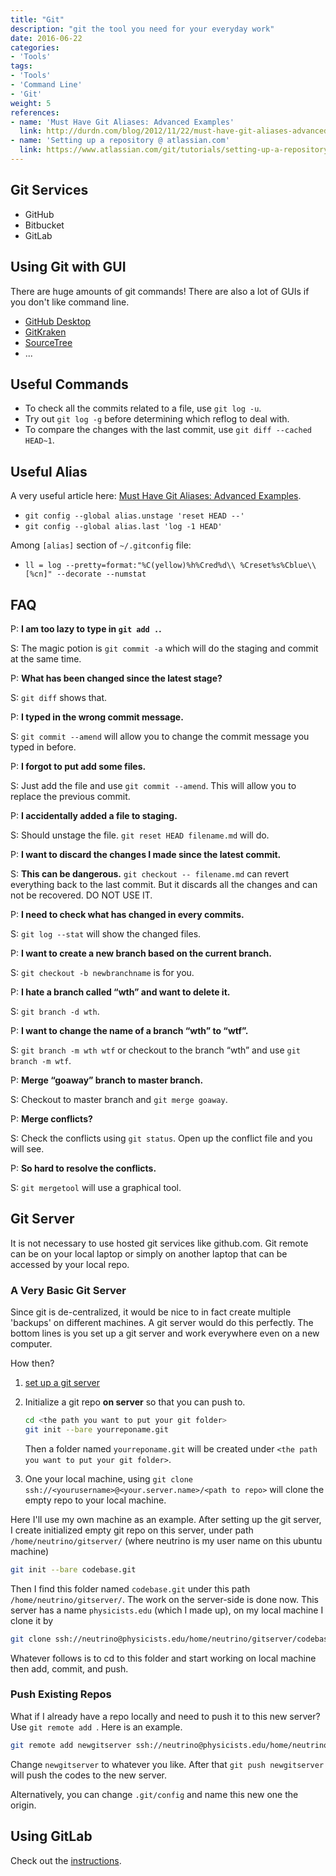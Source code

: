 ```yaml
---
title: "Git"
description: "git the tool you need for your everyday work"
date: 2016-06-22
categories:
- 'Tools'
tags:
- 'Tools'
- 'Command Line'
- 'Git'
weight: 5
references:
- name: 'Must Have Git Aliases: Advanced Examples'
  link: http://durdn.com/blog/2012/11/22/must-have-git-aliases-advanced-examples/
- name: 'Setting up a repository @ atlassian.com'
  link: https://www.atlassian.com/git/tutorials/setting-up-a-repository/git-config
---
```


## Git Services


- GitHub
- Bitbucket
- GitLab


## Using Git with GUI

There are huge amounts of git commands! There are also a lot of GUIs if you don't like command line.

- [GitHub Desktop](https://desktop.github.com/)
- [GitKraken](https://www.gitkraken.com/)
- [SourceTree](https://www.sourcetreeapp.com/)
- ...


## Useful Commands

-  To check all the commits related to a file, use ``git log -u``.
-  Try out ``git log -g`` before determining which reflog to deal with.
-  To compare the changes with the last commit, use
   ``git diff --cached HEAD~1``.





## Useful Alias

A very useful article here: [Must Have Git Aliases: Advanced Examples](http://durdn.com/blog/2012/11/22/must-have-git-aliases-advanced-examples/).


-  ``git config --global alias.unstage 'reset HEAD --'``
-  ``git config --global alias.last 'log -1 HEAD'``

Among ``[alias]`` section of ``~/.gitconfig`` file:

-  ``ll = log --pretty=format:"%C(yellow)%h%Cred%d\\ %Creset%s%Cblue\\ [%cn]" --decorate --numstat``



## FAQ


P: **I am too lazy to type in ``git add .``.**

S: The magic potion is ``git commit -a`` which will do the staging and
commit at the same time.

P: **What has been changed since the latest stage?**

S: ``git diff`` shows that.

P: **I typed in the wrong commit message.**

S: ``git commit --amend`` will allow you to change the commit message
you typed in before.

P: **I forgot to put add some files.**

S: Just add the file and use ``git commit --amend``. This will allow you
to replace the previous commit.

P: **I accidentally added a file to staging.**

S: Should unstage the file. ``git reset HEAD filename.md`` will do.

P: **I want to discard the changes I made since the latest commit.**

S: **This can be dangerous.** ``git checkout -- filename.md`` can revert
everything back to the last commit. But it discards all the changes and
can not be recovered. DO NOT USE IT.

P: **I need to check what has changed in every commits.**

S: ``git log --stat`` will show the changed files.

P: **I want to create a new branch based on the current branch.**

S: ``git checkout -b newbranchname`` is for you.

P: **I hate a branch called “wth” and want to delete it.**

S: ``git branch -d wth``.

P: **I want to change the name of a branch “wth” to “wtf”.**

S: ``git branch -m wth wtf`` or checkout to the branch “wth” and use
``git branch -m wtf``.

P: **Merge “goaway” branch to master branch.**

S: Checkout to master branch and ``git merge goaway``.

P: **Merge conflicts?**

S: Check the conflicts using ``git status``. Open up the conflict file
and you will see.

P: **So hard to resolve the conflicts.**

S: ``git mergetool`` will use a graphical tool.


## Git Server

It is not necessary to use hosted git services like github.com. Git remote can be on your local laptop or simply on another laptop that can be accessed by your local repo.

### A Very Basic Git Server

Since git is de-centralized, it would be nice to in fact create multiple 'backups' on different machines. A git server would do this perfectly. The bottom lines is you set up a git server and work everywhere even on a new computer.

How then?

1. [set up a git server](https://git-scm.com/book/en/v2/Git-on-the-Server-Setting-Up-the-Server)
2. Initialize a git repo **on server** so that you can push to.

   ```bash
   cd <the path you want to put your git folder>
   git init --bare yourreponame.git
   ```

   Then a folder named `yourreponame.git` will be created under `<the path you want to put your git folder>`.
3. One your local machine, using `git clone ssh://<yourusername>@<your.server.name>/<path to repo>` will clone the empty repo to your local machine.


Here I'll use my own machine as an example. After setting up the git server, I create initialized empty git repo on this server, under path `/home/neutrino/gitserver/` (where neutrino is my user name on this ubuntu machine)

```bash
git init --bare codebase.git
```

Then I find this folder named `codebase.git` under this path `/home/neutrino/gitserver/`. The work on the server-side is done now. This server has a name `physicists.edu` (which I made up), on my local machine I clone it by

```bash
git clone ssh://neutrino@physicists.edu/home/neutrino/gitserver/codebase.git
```

Whatever follows is to cd to this folder and start working on local machine then add, commit, and push.

### Push Existing Repos


What if I already have a repo locally and need to push it to this new server? Use `git remote add `. Here is an example.

```bash
git remote add newgitserver ssh://neutrino@physicists.edu/home/neutrino/gitserver/codebase.git
```

Change `newgitserver` to whatever you like. After that `git push newgitserver` will push the codes to the new server.

Alternatively, you can change `.git/config` and name this new one the origin.



## Using GitLab


Check out the [instructions](https://about.gitlab.com/).